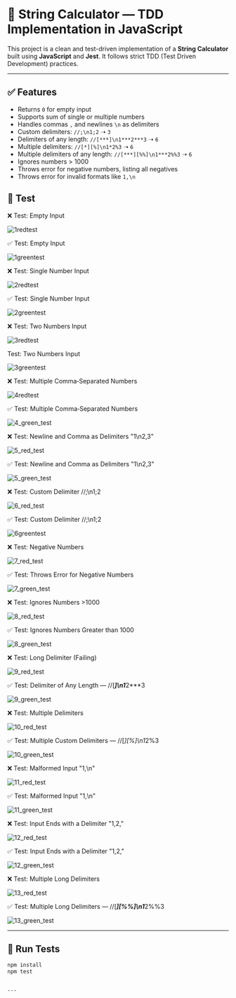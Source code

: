 # 🧮 String Calculator — TDD Implementation in JavaScript

This project is a clean and test-driven implementation of a **String Calculator** built using **JavaScript** and **Jest**. It follows strict TDD (Test Driven Development) practices.

---

## ✅ Features

- Returns `0` for empty input
- Supports sum of single or multiple numbers
- Handles commas `,` and newlines `\n` as delimiters
- Custom delimiters: `//;\n1;2` ➝ `3`
- Delimiters of any length: `//[***]\n1***2***3` ➝ `6`
- Multiple delimiters: `//[*][%]\n1*2%3` ➝ `6`
- Multiple delimiters of any length: `//[***][%%]\n1***2%%3` ➝ `6`
- Ignores numbers > 1000
- Throws error for negative numbers, listing all negatives
- Throws error for invalid formats like `1,\n`


## 🔴 Test

❌ Test: Empty Input 

![1redtest](https://github.com/user-attachments/assets/fc2b4de9-8b45-4004-b223-9ddf3b2cd7b6)

✅ Test: Empty Input

![1greentest](https://github.com/user-attachments/assets/a44c62f3-9a84-4a7a-938a-778d43de29a2)

❌ Test: Single Number Input

![2redtest](https://github.com/user-attachments/assets/8be9dac3-ddae-4cc8-83c1-be52b17aedc1)

✅ Test: Single Number Input

![2greentest](https://github.com/user-attachments/assets/5089009d-4aae-4ead-ab6b-3a4c0113ac52)

❌ Test: Two Numbers Input

![3redtest](https://github.com/user-attachments/assets/4e9e4649-8660-4dae-acb2-4053c2701089)

Test: Two Numbers Input

![3greentest](https://github.com/user-attachments/assets/86595be2-f173-424c-8eda-134bf120f7c7)

❌ Test: Multiple Comma‑Separated Numbers

![4redtest](https://github.com/user-attachments/assets/eb39a956-0e1b-4d2b-8eff-fc9614f1fef8)

✅ Test: Multiple Comma‑Separated Numbers

![4_green_test](https://github.com/user-attachments/assets/f206eaae-2989-460c-b58e-43ee6ff0ba4d)

❌ Test: Newline and Comma as Delimiters "1\\n2,3"

![5_red_test](https://github.com/user-attachments/assets/fe737e20-c044-4b59-83ef-7bd9a970ef08)

✅ Test: Newline and Comma as Delimiters "1\\n2,3"

![5_green_test](https://github.com/user-attachments/assets/cb6fb48c-8654-4bbc-8d03-55291534d043)

❌ Test: Custom Delimiter //;\n1;2 

![6_red_test](https://github.com/user-attachments/assets/76ef6f06-7db6-4e62-8523-e457e89abed1)

✅ Test: Custom Delimiter //;\n1;2

![6greentest](https://github.com/user-attachments/assets/1e15f6a3-2772-428c-ab62-73332cbd3c08)

❌ Test: Negative Numbers

![7_red_test](https://github.com/user-attachments/assets/3ea07ea2-6d0c-4726-8a21-1f04cc5484a4)

✅ Test: Throws Error for Negative Numbers

![7_green_test](https://github.com/user-attachments/assets/5ab90cf8-2b49-41aa-bd0e-06c32f2daff3)

❌ Test: Ignores Numbers >1000

![8_red_test](https://github.com/user-attachments/assets/4e35d075-c856-4bc7-9e70-7de03dad90d8)

✅ Test: Ignores Numbers Greater than 1000

![8_green_test](https://github.com/user-attachments/assets/c99e7ebc-b9a5-4fa4-a94b-2e9fe483c848)

❌ Test: Long Delimiter (Failing)

![9_red_test](https://github.com/user-attachments/assets/d1a1eeaf-16f7-46b2-b68a-718eceefcef4)

✅ Test: Delimiter of Any Length — //[***]\n1***2***3

![9_green_test](https://github.com/user-attachments/assets/0b94d141-e7e1-41eb-a088-d7529533cf99)

❌ Test: Multiple Delimiters 

![10_red_test](https://github.com/user-attachments/assets/b75b32a5-f303-4481-96ff-8abf72947922)

✅ Test: Multiple Custom Delimiters — //[*][%]\n1*2%3

![10_green_test](https://github.com/user-attachments/assets/d6ac7e9b-e342-4f48-986e-ae11f72449b0)

❌ Test: Malformed Input "1,\\n"

![11_red_test](https://github.com/user-attachments/assets/5f868626-67a7-40dd-9a37-3e51e16a0b91)

✅ Test: Malformed Input "1,\\n" 

![11_green_test](https://github.com/user-attachments/assets/35066cbf-4652-4be3-8124-6a259a7f6fef)

❌ Test: Input Ends with a Delimiter "1,2,"

![12_red_test](https://github.com/user-attachments/assets/17208c48-5f26-4845-9d25-ac93c3132cf8)

✅ Test: Input Ends with a Delimiter "1,2,"

![12_green_test](https://github.com/user-attachments/assets/b3b75bef-8f08-4c0f-a94f-eb21c794c289)

❌ Test: Multiple Long Delimiters

![13_red_test](https://github.com/user-attachments/assets/fa23e52d-65c8-4cfe-bed5-62033559e8b3)

✅ Test: Multiple Long Delimiters — //[***][%%]\n1***2%%3

![13_green_test](https://github.com/user-attachments/assets/3afdc406-0f7b-430a-bc08-b33bd9c28f66)






---

## 🧪 Run Tests

```bash
npm install
npm test


---



